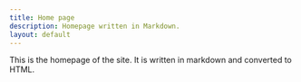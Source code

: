 ```yaml
---
title: Home page
description: Homepage written in Markdown.
layout: default
---
```

This is the homepage of the site. It is written in markdown and converted to HTML.
